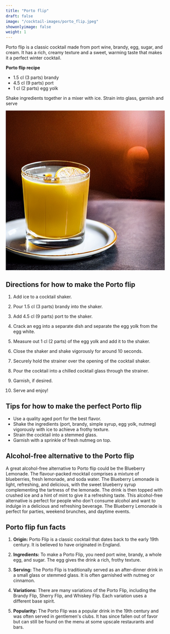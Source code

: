 ```yaml
---
title: "Porto flip"
draft: false
image: "/cocktail-images/porto_flip.jpeg"
showonlyimage: false
weight: 1
---
```


Porto flip is a classic cocktail made from port wine, brandy, egg, sugar, and cream. It has a rich, creamy texture and a sweet, warming taste that makes it a perfect winter cocktail.

<!--more-->

**Porto flip recipe**

- 1.5 cl (3 parts) brandy
- 4.5 cl (9 parts) port
- 1 cl (2 parts) egg yolk


Shake ingredients together in a mixer with ice.  Strain into glass, garnish and serve

![](/cocktail-images/porto_flip.jpeg)


## Directions for how to make the Porto flip

1. Add ice to a cocktail shaker.

2. Pour 1.5 cl (3 parts) brandy into the shaker.

3. Add 4.5 cl (9 parts) port to the shaker.

4. Crack an egg into a separate dish and separate the egg yolk from the egg white.

5. Measure out 1 cl (2 parts) of the egg yolk and add it to the shaker.

6. Close the shaker and shake vigorously for around 10 seconds.

7. Securely hold the strainer over the opening of the cocktail shaker.

8. Pour the cocktail into a chilled cocktail glass through the strainer.

9. Garnish, if desired.

10. Serve and enjoy!

## Tips for how to make the perfect Porto flip

- Use a quality aged port for the best flavor.
- Shake the ingredients (port, brandy, simple syrup, egg yolk, nutmeg) vigorously with ice to achieve a frothy texture.
- Strain the cocktail into a stemmed glass.
- Garnish with a sprinkle of fresh nutmeg on top.

## Alcohol-free alternative to the Porto flip

A great alcohol-free alternative to Porto flip could be the Blueberry Lemonade. The flavour-packed mocktail comprises a mixture of blueberries, fresh lemonade, and soda water. The Blueberry Lemonade is light, refreshing, and delicious, with the sweet blueberry syrup complementing the tartness of the lemonade. The drink is then topped with crushed ice and a hint of mint to give it a refreshing taste. This alcohol-free alternative is perfect for people who don't consume alcohol and want to indulge in a delicious and refreshing beverage. The Blueberry Lemonade is perfect for parties, weekend brunches, and daytime events.

## Porto flip fun facts

1. **Origin:** Porto Flip is a classic cocktail that dates back to the early 19th century. It is believed to have originated in England.

2. **Ingredients:** To make a Porto Flip, you need port wine, brandy, a whole egg, and sugar. The egg gives the drink a rich, frothy texture.

3. **Serving:** The Porto Flip is traditionally served as an after-dinner drink in a small glass or stemmed glass. It is often garnished with nutmeg or cinnamon.

4. **Variations:** There are many variations of the Porto Flip, including the Brandy Flip, Sherry Flip, and Whiskey Flip. Each variation uses a different base spirit.

5. **Popularity:** The Porto Flip was a popular drink in the 19th century and was often served in gentlemen's clubs. It has since fallen out of favor but can still be found on the menu at some upscale restaurants and bars.
